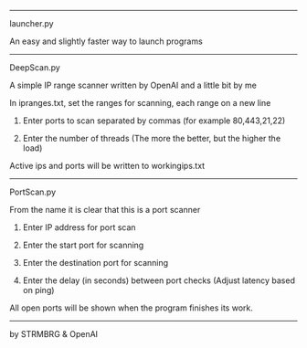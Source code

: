 ______________________________________________________________________________________

launcher.py

An easy and slightly faster way to launch programs
______________________________________________________________________________________

DeepScan.py

A simple IP range scanner written by OpenAI and a little bit by me

In ipranges.txt, set the ranges for scanning, each range on a new line

1. Enter ports to scan separated by commas (for example 80,443,21,22)

2. Enter the number of threads (The more the better, but the higher the load)

Active ips and ports will be written to workingips.txt
______________________________________________________________________________________

PortScan.py

From the name it is clear that this is a port scanner

1. Enter IP address for port scan

2. Enter the start port for scanning

3. Enter the destination port for scanning

4. Enter the delay (in seconds) between port checks (Adjust latency based on ping)

All open ports will be shown when the program finishes its work.
______________________________________________________________________________________

by STRMBRG & OpenAI
